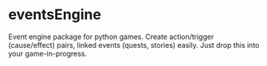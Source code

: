 eventsEngine
============

Event engine package for python games. Create action/trigger (cause/effect) pairs, linked events (quests, stories) easily. Just drop this into your game-in-progress.
